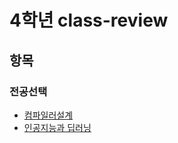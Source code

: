 # 4학년 class-review

## 항목

### 전공선택

- [컴파일러설계](./Compiler/README.md)
- [인공지능과 딥러닝](./AI&DeepLearning/README.md)
